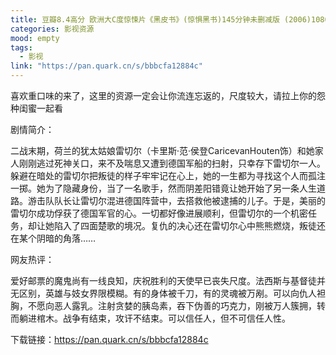 ```yaml
---
title: 豆瓣8.4高分 欧洲大C度惊悚片《黑皮书》(惊惧黑书)145分钟未删减版 (2006)1080P中英双字【4.4G】
categories: 影视资源
mood: empty
tags:
  - 影视
link: "https://pan.quark.cn/s/bbbcfa12884c"
---
```


喜欢重口味的来了，这里的资源一定会让你流连忘返的，尺度较大，请拉上你的怨种闺蜜一起看

剧情简介：

二战末期，荷兰的犹太姑娘雷切尔（卡里斯·范·侯登CaricevanHouten饰）和她家人刚刚逃过死神关口，来不及喘息又遭到德国军船的扫射，只幸存下雷切尔一人。躲避在暗处的雷切尔把叛徒的样子牢牢记在心上，她的一生都为寻找这个人而孤注一掷。她为了隐藏身份，当了一名歌手，然而阴差阳错竟让她开始了另一条人生道路。游击队队长让雷切尔混进德国阵营中，去搭救他被逮捕的儿子。于是，美丽的雷切尔成功俘获了德国军官的心。一切都好像进展顺利，但雷切尔的一个机密任务，却让她陷入了四面楚歌的境况。复仇的决心还在雷切尔心中熊熊燃烧，叛徒还在某个阴暗的角落……

网友热评：

爱好邮票的魔鬼尚有一线良知，庆祝胜利的天使早已丧失尺度。法西斯与基督徒并无区别，英雄与妓女界限模糊。有的身体被千刀，有的灵魂被万剐。可以向仇人袒胸，不愿向恶人露乳。注射贪婪的胰岛素，吞下伪善的巧克力，刚被万人簇拥，转而躺进棺木。战争有结束，攻讦不结束。可以信任人，但不可信任人性。

下载链接：https://pan.quark.cn/s/bbbcfa12884c